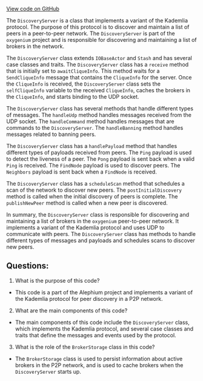 [View code on GitHub](https://github.com/oxygenium/oxygenium/flow/src/main/scala/org/oxygenium/flow/network/DiscoveryServer.scala)

The `DiscoveryServer` is a class that implements a variant of the Kademlia protocol. The purpose of this protocol is to discover and maintain a list of peers in a peer-to-peer network. The `DiscoveryServer` is part of the `oxygenium` project and is responsible for discovering and maintaining a list of brokers in the network.

The `DiscoveryServer` class extends `IOBaseActor` and `Stash` and has several case classes and traits. The `DiscoveryServer` class has a `receive` method that is initially set to `awaitCliqueInfo`. This method waits for a `SendCliqueInfo` message that contains the `CliqueInfo` for the server. Once the `CliqueInfo` is received, the `DiscoveryServer` class sets the `selfCliqueInfo` variable to the received `CliqueInfo`, caches the brokers in the `CliqueInfo`, and starts binding to the UDP socket.

The `DiscoveryServer` class has several methods that handle different types of messages. The `handleUdp` method handles messages received from the UDP socket. The `handleCommand` method handles messages that are commands to the `DiscoveryServer`. The `handleBanning` method handles messages related to banning peers.

The `DiscoveryServer` class has a `handlePayload` method that handles different types of payloads received from peers. The `Ping` payload is used to detect the liveness of a peer. The `Pong` payload is sent back when a valid `Ping` is received. The `FindNode` payload is used to discover peers. The `Neighbors` payload is sent back when a `FindNode` is received.

The `DiscoveryServer` class has a `scheduleScan` method that schedules a scan of the network to discover new peers. The `postInitialDiscovery` method is called when the initial discovery of peers is complete. The `publishNewPeer` method is called when a new peer is discovered.

In summary, the `DiscoveryServer` class is responsible for discovering and maintaining a list of brokers in the `oxygenium` peer-to-peer network. It implements a variant of the Kademlia protocol and uses UDP to communicate with peers. The `DiscoveryServer` class has methods to handle different types of messages and payloads and schedules scans to discover new peers.
## Questions: 
 1. What is the purpose of this code?
- This code is a part of the Alephium project and implements a variant of the Kademlia protocol for peer discovery in a P2P network.

2. What are the main components of this code?
- The main components of this code include the `DiscoveryServer` class, which implements the Kademlia protocol, and several case classes and traits that define the messages and events used by the protocol.

3. What is the role of the `BrokerStorage` class in this code?
- The `BrokerStorage` class is used to persist information about active brokers in the P2P network, and is used to cache brokers when the `DiscoveryServer` starts up.